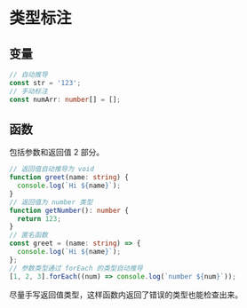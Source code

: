 # 类型标注

## 变量

```ts
// 自动推导
const str = '123';
// 手动标注
const numArr: number[] = [];
```

## 函数

包括参数和返回值 2 部分。

```ts
// 返回值自动推导为 void
function greet(name: string) {
  console.log(`Hi ${name}`);
}
// 返回值为 number 类型
function getNumber(): number {
  return 123;
}
// 匿名函数
const greet = (name: string) => {
  console.log(`Hi ${name}`);
};
// 参数类型通过 forEach 的类型自动推导
[1, 2, 3].forEach((num) => console.log(`number ${num}`));
```

尽量手写返回值类型，这样函数内返回了错误的类型也能检查出来。
